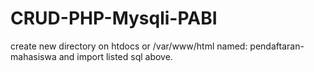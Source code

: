 # CRUD-PHP-Mysqli-PABI

create new directory on htdocs or /var/www/html named: pendaftaran-mahasiswa and import listed sql above.
